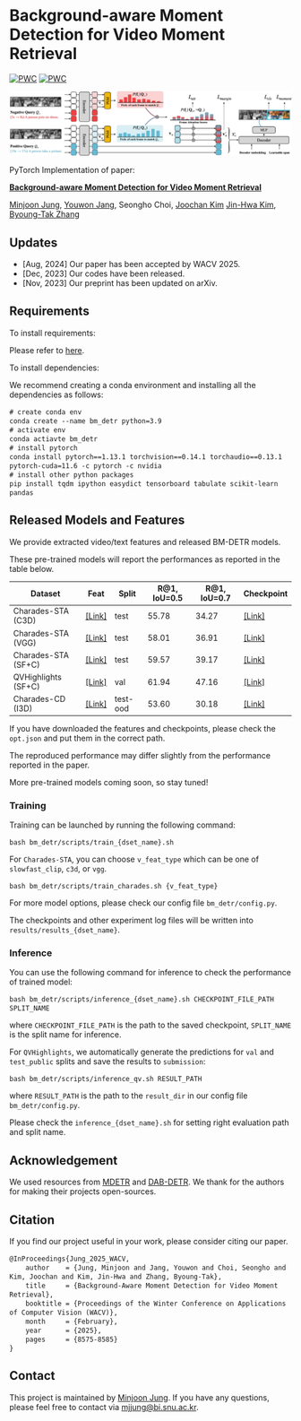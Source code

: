 # Background-aware Moment Detection for Video Moment Retrieval
[![PWC](https://img.shields.io/endpoint.svg?url=https://paperswithcode.com/badge/overcoming-weak-visual-textual-alignment-for/moment-retrieval-on-charades-sta)](https://paperswithcode.com/sota/moment-retrieval-on-charades-sta?p=overcoming-weak-visual-textual-alignment-for)
[![PWC](https://img.shields.io/endpoint.svg?url=https://paperswithcode.com/badge/overcoming-weak-visual-textual-alignment-for/moment-retrieval-on-qvhighlights)](https://paperswithcode.com/sota/moment-retrieval-on-qvhighlights?p=overcoming-weak-visual-textual-alignment-for)

![model](./res/model.jpg)

PyTorch Implementation of paper:

**[Background-aware Moment Detection for Video Moment Retrieval](https://arxiv.org/abs/2306.02728)**

[Minjoon Jung](https://minjoong507.github.io/), [Youwon Jang](https://github.com/greeksharifa), Seongho Choi, [Joochan Kim](https://tikatoka.github.io) [Jin-Hwa Kim](http://wityworks.com/), [Byoung-Tak Zhang](https://bi.snu.ac.kr/~btzhang/)
## Updates
* [Aug, 2024] Our paper has been accepted by WACV 2025.
* [Dec, 2023] Our codes have been released.
* [Nov, 2023] Our preprint has been updated on arXiv.

## Requirements

To install requirements:

Please refer to [here](data/README.md).

To install dependencies:

We recommend creating a conda environment and installing all the dependencies as follows:
```
# create conda env
conda create --name bm_detr python=3.9
# activate env
conda actiavte bm_detr
# install pytorch
conda install pytorch==1.13.1 torchvision==0.14.1 torchaudio==0.13.1 pytorch-cuda=11.6 -c pytorch -c nvidia
# install other python packages
pip install tqdm ipython easydict tensorboard tabulate scikit-learn pandas
```

## Released Models and Features

We provide extracted video/text features and released BM-DETR models.

These pre-trained models will report the performances as reported in the table below.


| Dataset                    | Feat                                                                                           | Split     | R@1, IoU=0.5 | R@1, IoU=0.7 | Checkpoint                                                                                       |
|----------------------------|------------------------------------------------------------------------------------------------|-----------|--------------|--------------|--------------------------------------------------------------------------------------------------|
| Charades-STA (C3D)         | [[Link]](https://drive.google.com/drive/folders/1C9dPyME9i5V2_bYqK4YDVyUQltmaaHiu?usp=sharing) | test      | 55.78        | 34.27        | [[Link]](https://drive.google.com/drive/folders/1VUsFRYHAyHED9qES37pKqZahuvTxWTqP?usp=sharing)   |
| Charades-STA (VGG)         | [[Link]](https://drive.google.com/drive/folders/1C9dPyME9i5V2_bYqK4YDVyUQltmaaHiu?usp=sharing) | test      | 58.01        | 36.91        | [[Link]](https://drive.google.com/drive/folders/1xyoQ2K6sI9B_bCFN5df3hwaL5u2ZqA43?usp=sharing)   |
| Charades-STA (SF+C)        | [[Link]](https://drive.google.com/drive/folders/1C9dPyME9i5V2_bYqK4YDVyUQltmaaHiu?usp=sharing) | test      | 59.57        | 39.17        | [[Link]](https://drive.google.com/drive/folders/1ykPRrYZtd-V4b1sD_vG1bN3ukmltIZSH?usp=sharing)   |
| QVHighlights (SF+C)        | [[Link]](https://drive.google.com/file/d/1Hiln02F1NEpoW8-iPZurRyi-47-W2_B9/view?usp=sharing)   | val       | 61.94        | 47.16        | [[Link]](https://drive.google.com/drive/folders/1otXSq2gkPdlheqjCwqF3Kii-vUE8sk2V?usp=sharing)   |
| Charades-CD (I3D)          | [[Link]](https://drive.google.com/drive/folders/1EiypIk4Mb2zQiHv611RRy6ZLhN1mOEC5?usp=sharing) | test-ood  | 53.60        | 30.18        | [[Link]](https://drive.google.com/drive/folders/1ppX9btLdTnp8r3T58bhUGVmgEdoiadaL?usp=sharing)   |

If you have downloaded the features and checkpoints, please check the `opt.json` and put them in the correct path.

The reproduced performance may differ slightly from the performance reported in the paper.

More pre-trained models coming soon, so stay tuned!

### Training

Training can be launched by running the following command:
```
bash bm_detr/scripts/train_{dset_name}.sh
```

For `Charades-STA`, you can choose `v_feat_type` which can be one of `slowfast_clip`, `c3d`, or `vgg`.

```
bash bm_detr/scripts/train_charades.sh {v_feat_type}
```

For more model options, please check our config file `bm_detr/config.py`.

The checkpoints and other experiment log files will be written into `results/results_{dset_name}`.

### Inference
You can use the following command for inference to check the performance of trained model:

```
bash bm_detr/scripts/inference_{dset_name}.sh CHECKPOINT_FILE_PATH SPLIT_NAME  
```

where `CHECKPOINT_FILE_PATH` is the path to the saved checkpoint, `SPLIT_NAME` is the split name for inference.

For `QVHighlights`, we automatically generate the predictions for `val` and `test_public` splits and save the results to `submission`:

```
bash bm_detr/scripts/inference_qv.sh RESULT_PATH  
``` 

where `RESULT_PATH` is the path to the `result_dir` in our config file `bm_detr/config.py`.

Please check the `inference_{dset_name}.sh` for setting right evaluation path and split name.

## Acknowledgement

We used resources from [MDETR](https://github.com/jayleicn/moment_detr) and [DAB-DETR](https://github.com/IDEA-Research/DAB-DETR).  We thank for the authors for making their projects open-sources.

## Citation
If you find our project useful in your work, please consider citing our paper.
```
@InProceedings{Jung_2025_WACV,
    author    = {Jung, Minjoon and Jang, Youwon and Choi, Seongho and Kim, Joochan and Kim, Jin-Hwa and Zhang, Byoung-Tak},
    title     = {Background-Aware Moment Detection for Video Moment Retrieval},
    booktitle = {Proceedings of the Winter Conference on Applications of Computer Vision (WACV)},
    month     = {February},
    year      = {2025},
    pages     = {8575-8585}
}
```

## Contact

This project is maintained by [Minjoon Jung](https://minjoong507.github.io/). 
If you have any questions, please feel free to contact via mjjung@bi.snu.ac.kr.
